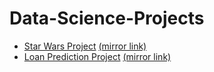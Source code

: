 # Data-Science-Projects
* [Star Wars Project](https://github.com/ljdcvda/data-science-projects/blob/master/star_wars/star_wars.ipynb) [(mirror link)](https://nbviewer.jupyter.org/github/ljdcvda/data-science-projects/blob/master/star_wars/star_wars.ipynb)
* [Loan Prediction Project](https://github.com/ljdcvda/data-science-projects/blob/master/loans/loan_project.ipynb) [(mirror link)](https://nbviewer.jupyter.org/github/ljdcvda/data-science-projects/blob/master/loans/loan_project.ipynb)
